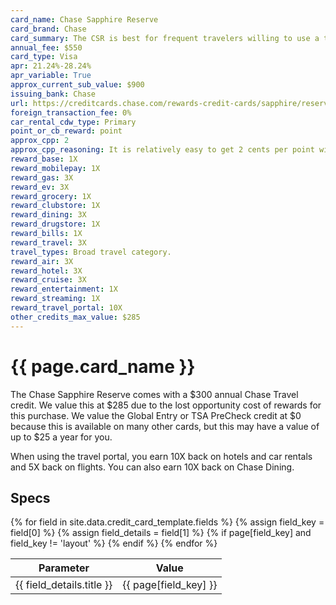 ```yaml
---
card_name: Chase Sapphire Reserve
card_brand: Chase
card_summary: The CSR is best for frequent travelers willing to use a travel portal.
annual_fee: $550
card_type: Visa
apr: 21.24%-28.24%
apr_variable: True
approx_current_sub_value: $900
issuing_bank: Chase
url: https://creditcards.chase.com/rewards-credit-cards/sapphire/reserve
foreign_transaction_fee: 0%
car_rental_cdw_type: Primary
point_or_cb_reward: point
approx_cpp: 2
approx_cpp_reasoning: It is relatively easy to get 2 cents per point with transfer partners.
reward_base: 1X
reward_mobilepay: 1X
reward_gas: 3X
reward_ev: 3X
reward_grocery: 1X
reward_clubstore: 1X
reward_dining: 3X
reward_drugstore: 1X
reward_bills: 1X
reward_travel: 3X
travel_types: Broad travel category.
reward_air: 3X
reward_hotel: 3X
reward_cruise: 3X
reward_entertainment: 1X
reward_streaming: 1X
reward_travel_portal: 10X
other_credits_max_value: $285
---
```


<h1>{{ page.card_name }}</h1>

The Chase Sapphire Reserve comes with a $300 annual Chase Travel credit. We value this at $285 due to the lost opportunity cost of rewards for this purchase. We value the Global Entry or TSA PreCheck credit at $0 because this is available on many other cards, but this may have a value of up to $25 a year for you.

When using the travel portal, you earn 10X back on hotels and car rentals and 5X back on flights. You can also earn 10X back on Chase Dining.

## Specs

<table>
  <thead>
    <tr>
      <th>Parameter</th>
      <th>Value</th>
    </tr>
  </thead>
  <tbody>
    {% for field in site.data.credit_card_template.fields %}
    {% assign field_key = field[0] %}
    {% assign field_details = field[1] %}
    {% if page[field_key] and field_key != 'layout' %}
    <tr>
      <td>{{ field_details.title }}</td>
      <td>{{ page[field_key] }}</td>
    </tr>
    {% endif %}
    {% endfor %}
  </tbody>
</table>
